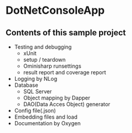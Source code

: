 # DotNetConsoleApp

## Contents of this sample project

- Testing and debugging
  - xUnit
  - setup / teardown
  - Ominisharp runsettings
  - result report and coverage report
- Logging by NLog
- Database
  - SQL Server
  - Object mapping by Dapper
  - DAO(Data Acces Object) generator
- Config file(.json)
- Embedding files and load
- Documentation by Oxygen
